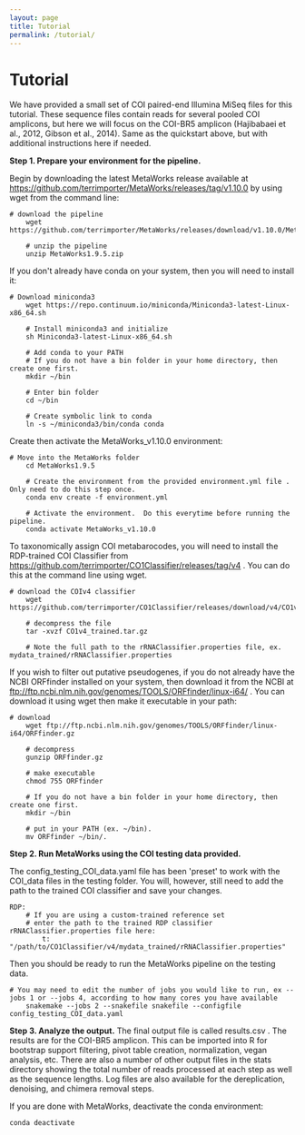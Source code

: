 ```yaml
---
layout: page
title: Tutorial
permalink: /tutorial/
---
```


<h1>Tutorial</h1>

We have provided a small set of COI paired-end Illumina MiSeq files for this tutorial.  These sequence files contain reads for several pooled COI amplicons, but here we will focus on the COI-BR5 amplicon (Hajibabaei et al., 2012, Gibson et al., 2014).  Same as the quickstart above, but with additional instructions here if needed.

**Step 1.  Prepare your environment for the pipeline.**

Begin by downloading the latest MetaWorks release available at https://github.com/terrimporter/MetaWorks/releases/tag/v1.10.0 by using wget from the command line:
<pre><code># download the pipeline
    wget https://github.com/terrimporter/MetaWorks/releases/download/v1.10.0/MetaWorks1.9.5.tar.gz

    # unzip the pipeline
    unzip MetaWorks1.9.5.zip
</code></pre>

If you don't already have conda on your system, then you will need to install it:

<pre><code># Download miniconda3
    wget https://repo.continuum.io/miniconda/Miniconda3-latest-Linux-x86_64.sh

    # Install miniconda3 and initialize
    sh Miniconda3-latest-Linux-x86_64.sh

    # Add conda to your PATH
    # If you do not have a bin folder in your home directory, then create one first.
    mkdir ~/bin

    # Enter bin folder
    cd ~/bin

    # Create symbolic link to conda
    ln -s ~/miniconda3/bin/conda conda
</code></pre>

Create then activate the MetaWorks_v1.10.0 environment:

<pre><code># Move into the MetaWorks folder
    cd MetaWorks1.9.5

    # Create the environment from the provided environment.yml file .  Only need to do this step once.
    conda env create -f environment.yml

    # Activate the environment.  Do this everytime before running the pipeline.
    conda activate MetaWorks_v1.10.0
</code></pre>

To taxonomically assign COI metabarocodes, you will  need to install the RDP-trained COI Classifier from https://github.com/terrimporter/CO1Classifier/releases/tag/v4 .  You can do this at the command line using wget.

<pre><code># download the COIv4 classifier
    wget https://github.com/terrimporter/CO1Classifier/releases/download/v4/CO1v4_trained.tar.gz

    # decompress the file
    tar -xvzf CO1v4_trained.tar.gz

    # Note the full path to the rRNAClassifier.properties file, ex. mydata_trained/rRNAClassifier.properties
</code></pre>

If you wish to filter out putative pseudogenes, if you do not already have the NCBI ORFfinder installed on your system, then download it from the NCBI at ftp://ftp.ncbi.nlm.nih.gov/genomes/TOOLS/ORFfinder/linux-i64/ .  You can download it using wget then make it executable in your path:

<pre><code># download
    wget ftp://ftp.ncbi.nlm.nih.gov/genomes/TOOLS/ORFfinder/linux-i64/ORFfinder.gz

    # decompress
    gunzip ORFfinder.gz

    # make executable
    chmod 755 ORFfinder

    # If you do not have a bin folder in your home directory, then create one first.
    mkdir ~/bin

    # put in your PATH (ex. ~/bin).
    mv ORFfinder ~/bin/.
</code></pre>

**Step 2.  Run MetaWorks using the COI testing data provided.**

The config_testing_COI_data.yaml file has been 'preset' to work with the COI_data files in the testing folder.  You will, however, still need to add the path to the trained COI classifier and save your changes.

<pre><code>RDP:
    # If you are using a custom-trained reference set 
    # enter the path to the trained RDP classifier rRNAClassifier.properties file here:
        t: "/path/to/CO1Classifier/v4/mydata_trained/rRNAClassifier.properties"
</code></pre>    
  
Then you should be ready to run the MetaWorks pipeline on the testing data.
    
<pre><code># You may need to edit the number of jobs you would like to run, ex --jobs 1 or --jobs 4, according to how many cores you have available
    snakemake --jobs 2 --snakefile snakefile --configfile config_testing_COI_data.yaml
</code></pre>

**Step 3.  Analyze the output.**
The final output file is called results.csv .  The results are for the COI-BR5 amplicon.  This can be imported into R for bootstrap support filtering, pivot table creation, normalization, vegan analysis, etc.  There are also a number of other output files in the stats directory showing the total number of reads processed at each step as well as the sequence lengths.  Log files are also available for the dereplication, denoising, and chimera removal steps.

If you are done with MetaWorks, deactivate the conda environment:

<pre><code>conda deactivate</code></pre>